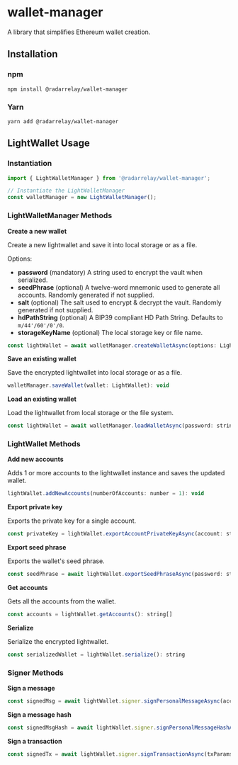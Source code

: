 # wallet-manager

A library that simplifies Ethereum wallet creation.

## Installation

### npm

```
npm install @radarrelay/wallet-manager
```

### Yarn

```
yarn add @radarrelay/wallet-manager
```

## LightWallet Usage

### Instantiation

```javascript
import { LightWalletManager } from '@radarrelay/wallet-manager';

// Instantiate the LightWalletManager
const walletManager = new LightWalletManager();
```

### LightWalletManager Methods

**Create a new wallet**

Create a new lightwallet and save it into local storage or as a file.

Options:

* **password** (mandatory) A string used to encrypt the vault when serialized.
* **seedPhrase** (optional) A twelve-word mnemonic used to generate all accounts. Randomly generated if not supplied.
* **salt** (optional) The salt used to encrypt & decrypt the vault. Randomly generated if not supplied.
* **hdPathString** (optional) A BIP39 compliant HD Path String. Defaults to `m/44'/60'/0'/0`.
* **storageKeyName** (optional) The local storage key or file name.

```javascript
const lightWallet = await walletManager.createWalletAsync(options: LightWalletOptions): Promise<LightWallet>
```

**Save an existing wallet**

Save the encrypted lightwallet into local storage or as a file.

```javascript
walletManager.saveWallet(wallet: LightWallet): void
```

**Load an existing wallet**

Load the lightwallet from local storage or the file system.

```javascript
const lightWallet = await walletManager.loadWalletAsync(password: string): Promise<LightWallet>
```


### LightWallet Methods

**Add new accounts**

Adds 1 or more accounts to the lightwallet instance and saves the updated wallet.

```javascript
lightWallet.addNewAccounts(numberOfAccounts: number = 1): void
```

**Export private key**

Exports the private key for a single account.

```javascript
const privateKey = lightWallet.exportAccountPrivateKeyAsync(account: string, password: string): Promise<string>
```

**Export seed phrase**

Exports the wallet's seed phrase.

```javascript
const seedPhrase = await lightWallet.exportSeedPhraseAsync(password: string): Promise<string>
```

**Get accounts**

Gets all the accounts from the wallet.

```javascript
const accounts = lightWallet.getAccounts(): string[]
```

**Serialize**

Serialize the encrypted lightwallet.

```javascript
const serializedWallet = lightWallet.serialize(): string
```

### Signer Methods

**Sign a message**

```javascript
const signedMsg = await lightWallet.signer.signPersonalMessageAsync(account: string, message: string): Promise<string>
```

**Sign a message hash**

```javascript
const signedMsgHash = await lightWallet.signer.signPersonalMessageHashAsync(account: string, messageHash: string): Promise<string>
```

**Sign a transaction**

```javascript
const signedTx = await lightWallet.signer.signTransactionAsync(txParams: PartialTxParams): Promise<string>
```
